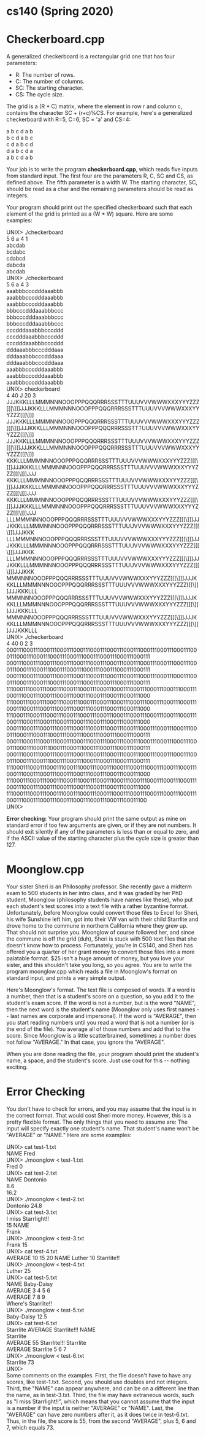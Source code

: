 # cs140 (Spring 2020)

# Checkerboard.cpp
A generalized checkerboard is a rectangular grid one that has four parameters:
  * R: The number of rows.
  * C: The number of columns.
  * SC: The starting character.
  * CS: The cycle size.
  
The grid is a (R * C) matrix, where the element in row r and column c, contains the character SC + (r+c)%CS. For example, here's a generalized checkerboard with R=5, C=6, SC = 'a' and CS=4:

a	b	c	d	a	b  
b	c	d	a	b	c  
c	d	a	b	c	d  
d	a	b	c	d	a  
a	b	c	d	a	b

Your job is to write the program **checkerboard.cpp**, which reads five inputs from standard input. The first four are the parameters R, C, SC and CS, as defined above. The fifth parameter is a width W. The starting character, SC, should be read as a char and the remaining parameters should be read as integers.

Your program should print out the specified checkerboard such that each element of the grid is printed as a (W * W) square. Here are some examples:

UNIX> ./checkerboard  
5 6 a 4 1  
abcdab  
bcdabc  
cdabcd  
dabcda  
abcdab  
UNIX> ./checkerboard  
5 6 a 4 3  
aaabbbcccdddaaabbb  
aaabbbcccdddaaabbb  
aaabbbcccdddaaabbb  
bbbcccdddaaabbbccc  
bbbcccdddaaabbbccc  
bbbcccdddaaabbbccc  
cccdddaaabbbcccddd  
cccdddaaabbbcccddd  
cccdddaaabbbcccddd  
dddaaabbbcccdddaaa  
dddaaabbbcccdddaaa  
dddaaabbbcccdddaaa  
aaabbbcccdddaaabbb  
aaabbbcccdddaaabbb  
aaabbbcccdddaaabbb  
UNIX> checkerboard  
4 40 J 20 3  
JJJKKKLLLMMMNNNOOOPPPQQQRRRSSSTTTUUUVVVWWWXXXYYYZZZ[[[\\\]]]JJJKKKLLLMMMNNNOOOPPPQQQRRRSSSTTTUUUVVVWWWXXXYYYZZZ[[[\\\]]]  
JJJKKKLLLMMMNNNOOOPPPQQQRRRSSSTTTUUUVVVWWWXXXYYYZZZ[[[\\\]]]JJJKKKLLLMMMNNNOOOPPPQQQRRRSSSTTTUUUVVVWWWXXXYYYZZZ[[[\\\]]]  
JJJKKKLLLMMMNNNOOOPPPQQQRRRSSSTTTUUUVVVWWWXXXYYYZZZ[[[\\\]]]JJJKKKLLLMMMNNNOOOPPPQQQRRRSSSTTTUUUVVVWWWXXXYYYZZZ[[[\\\]]]  
KKKLLLMMMNNNOOOPPPQQQRRRSSSTTTUUUVVVWWWXXXYYYZZZ[[[\\\]]]JJJKKKLLLMMMNNNOOOPPPQQQRRRSSSTTTUUUVVVWWWXXXYYYZZZ[[[\\\]]]JJJ  
KKKLLLMMMNNNOOOPPPQQQRRRSSSTTTUUUVVVWWWXXXYYYZZZ[[[\\\]]]JJJKKKLLLMMMNNNOOOPPPQQQRRRSSSTTTUUUVVVWWWXXXYYYZZZ[[[\\\]]]JJJ  
KKKLLLMMMNNNOOOPPPQQQRRRSSSTTTUUUVVVWWWXXXYYYZZZ[[[\\\]]]JJJKKKLLLMMMNNNOOOPPPQQQRRRSSSTTTUUUVVVWWWXXXYYYZZZ[[[\\\]]]JJJ  
LLLMMMNNNOOOPPPQQQRRRSSSTTTUUUVVVWWWXXXYYYZZZ[[[\\\]]]JJJKKKLLLMMMNNNOOOPPPQQQRRRSSSTTTUUUVVVWWWXXXYYYZZZ[[[\\\]]]JJJKKK  
LLLMMMNNNOOOPPPQQQRRRSSSTTTUUUVVVWWWXXXYYYZZZ[[[\\\]]]JJJKKKLLLMMMNNNOOOPPPQQQRRRSSSTTTUUUVVVWWWXXXYYYZZZ[[[\\\]]]JJJKKK  
LLLMMMNNNOOOPPPQQQRRRSSSTTTUUUVVVWWWXXXYYYZZZ[[[\\\]]]JJJKKKLLLMMMNNNOOOPPPQQQRRRSSSTTTUUUVVVWWWXXXYYYZZZ[[[\\\]]]JJJKKK  
MMMNNNOOOPPPQQQRRRSSSTTTUUUVVVWWWXXXYYYZZZ[[[\\\]]]JJJKKKLLLMMMNNNOOOPPPQQQRRRSSSTTTUUUVVVWWWXXXYYYZZZ[[[\\\]]]JJJKKKLLL  
MMMNNNOOOPPPQQQRRRSSSTTTUUUVVVWWWXXXYYYZZZ[[[\\\]]]JJJKKKLLLMMMNNNOOOPPPQQQRRRSSSTTTUUUVVVWWWXXXYYYZZZ[[[\\\]]]JJJKKKLLL  
MMMNNNOOOPPPQQQRRRSSSTTTUUUVVVWWWXXXYYYZZZ[[[\\\]]]JJJKKKLLLMMMNNNOOOPPPQQQRRRSSSTTTUUUVVVWWWXXXYYYZZZ[[[\\\]]]JJJKKKLLL  
UNIX> ./checkerboard  
4 40 0 2 3  
000111000111000111000111000111000111000111000111000111000111000111000111000111000111000111000111000111000111000111000111  
000111000111000111000111000111000111000111000111000111000111000111000111000111000111000111000111000111000111000111000111  
000111000111000111000111000111000111000111000111000111000111000111000111000111000111000111000111000111000111000111000111  
111000111000111000111000111000111000111000111000111000111000111000111000111000111000111000111000111000111000111000111000  
111000111000111000111000111000111000111000111000111000111000111000111000111000111000111000111000111000111000111000111000  
111000111000111000111000111000111000111000111000111000111000111000111000111000111000111000111000111000111000111000111000  
000111000111000111000111000111000111000111000111000111000111000111000111000111000111000111000111000111000111000111000111  
000111000111000111000111000111000111000111000111000111000111000111000111000111000111000111000111000111000111000111000111  
000111000111000111000111000111000111000111000111000111000111000111000111000111000111000111000111000111000111000111000111  
111000111000111000111000111000111000111000111000111000111000111000111000111000111000111000111000111000111000111000111000  
111000111000111000111000111000111000111000111000111000111000111000111000111000111000111000111000111000111000111000111000  
11100011100011100011100011100011100011100011100011100011100011100011100011100011100011100011100011100011100011100011100    
UNIX> 

**Error checking:** Your program should print the same output as mine on standard error if too few arguments are given, or if they are not numbers. It should exit silently if any of the parameters is less than or equal to zero, and if the ASCII value of the starting character plus the cycle size is greater than 127.

# Moonglow.cpp
Your sister Sheri is an Philosophy professor. She recently gave a midterm exam to 500 students in her intro class, and it was graded by her PhD student, Moonglow (philosophy students have names like these), who put each student's test scores into a text file with a rather byzantine format. Unfortunately, before Moonglow could convert those files to Excel for Sheri, his wife Sunshine left him, got into their VW van with their child Starrlite and drove home to the commune in northern California where they grew up. That should not surprise you. Moonglow of course followed her, and since the commune is off the grid (duh), Sheri is stuck with 500 text files that she doesn't know how to process.
Fortunately, you're in CS140, and Sheri has offered you a quarter of her grant money to convert those files into a more palatable format. $25 isn't a huge amount of money, but you love your sister, and this shouldn't take you long, so you agree. You are to write the program moonglow.cpp which reads a file in Moonglow's format on standard input, and prints a very simple output.

Here's Moonglow's format. The text file is composed of words. If a word is a number, then that is a student's score on a question, so you add it to the student's exam score. If the word is not a number, but is the word "NAME", then the next word is the student's name (Moonglow only uses first names -- last names are corporate and impersonal). If the word is "AVERAGE", then you start reading numbers until you read a word that is not a number (or is the end of the file). You average all of those numbers and add that to the score. Since Moonglow is a little scatterbrained, sometimes a number does not follow "AVERAGE." In that case, you ignore the "AVERAGE".

When you are done reading the file, your program should print the student's name, a space, and the student's score. Just use cout for this -- nothing exciting.

# Error Checking
You don't have to check for errors, and you may assume that the input is in the correct format. That would cost Sheri more money. However, this is a pretty flexible format. The only things that you need to assume are:
The input will specify exactly one student's name.
That student's name won't be "AVERAGE" or "NAME."
Here are some examples:

UNIX> cat test-1.txt  
NAME Fred  
UNIX> ./moonglow < test-1.txt  
Fred 0  
UNIX> cat test-2.txt  
NAME Dontonio  
8.6  
16.2  
UNIX> ./moonglow < test-2.txt  
Dontonio 24.8  
UNIX> cat test-3.txt  
I miss Starrlight!!  
15 NAME  
Frank  
UNIX> ./moonglow < test-3.txt  
Frank 15  
UNIX> cat test-4.txt  
AVERAGE 10 15 20 NAME Luther 10 Starrlite!!  
UNIX> ./moonglow < test-4.txt  
Luther 25  
UNIX> cat test-5.txt  
NAME Baby-Daisy  
AVERAGE 3 4 5 6  
AVERAGE 7 8 9  
Where's Starrlite!!  
UNIX> ./moonglow < test-5.txt  
Baby-Daisy 12.5  
UNIX> cat test-6.txt  
Starrlite AVERAGE Starrlite!!! NAME   
Starrlite  
AVERAGE 55 Starrlite!!!  Starrlite  
AVERAGE Starrlite 5 6 7  
UNIX> ./moonglow < test-6.txt  
Starrlite 73  
UNIX>   
Some comments on the examples. First, the file doesn't have to have any scores, like test-1.txt. Second, you should use doubles and not integers. Third, the "NAME" can appear  anywhere, and can be on a different line than the name, as in test-3.txt. Third, the file may have extraneous words, such as "I miss Starrlight!!", which means that you cannot assume that the input is a number if the input is neither "AVERAGE" or "NAME". Last, the "AVERAGE" can have zero numbers after it, as it does twice in test-6.txt. Thus, in the file, the score is 55, from the second "AVERAGE", plus 5, 6 and 7, which equals 73.
